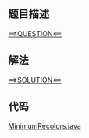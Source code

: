 ## 题目描述

[==>QUESTION<==](https://leetcode.cn/problems/minimum-recolors-to-get-k-consecutive-black-blocks/description/)

## 解法

[==>SOLUTION<==](https://leetcode.cn/problems/minimum-recolors-to-get-k-consecutive-black-blocks/solutions/2154899/de-dao-kge-hei-kuai-de-zui-shao-tu-se-ci-gjb0/)

## 代码

[MinimumRecolors.java](https://github.com/Marshal7cc/leetcode-java/blob/master/src/slidewindow/MinimumRecolors.java)

